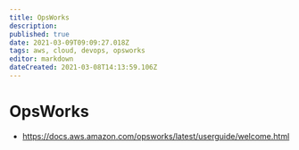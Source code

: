 ```yaml
---
title: OpsWorks
description: 
published: true
date: 2021-03-09T09:09:27.018Z
tags: aws, cloud, devops, opsworks
editor: markdown
dateCreated: 2021-03-08T14:13:59.106Z
---
```


# OpsWorks
- https://docs.aws.amazon.com/opsworks/latest/userguide/welcome.html
